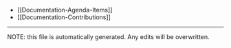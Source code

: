 * [[Documentation-Agenda-Items]]
* [[Documentation-Contributions]]

*****
NOTE: this file is automatically generated. Any edits will be overwritten.
